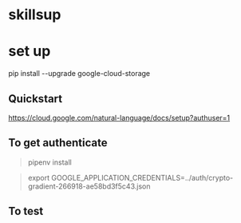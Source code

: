# skillsup

# set up
pip install --upgrade google-cloud-storage
## Quickstart
https://cloud.google.com/natural-language/docs/setup?authuser=1
## To get authenticate
> pipenv install 

> export GOOGLE_APPLICATION_CREDENTIALS=../auth/crypto-gradient-266918-ae58bd3f5c43.json
## To test


